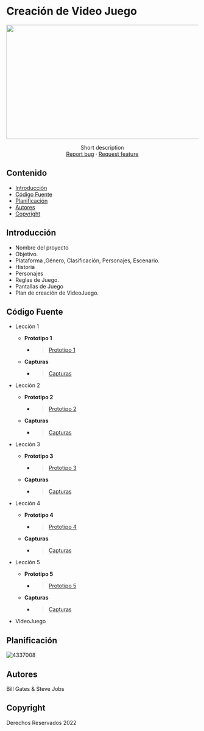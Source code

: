 # Creación de Video Juego
<p align="center">
    <img src="https://user-images.githubusercontent.com/8560750/195950148-0c0df38e-5f96-45ae-87c3-6922738c612d.jpg" alt="Logo" width=1200 height=300>

  <p align="center">
    Short description
    <br>
    <a href="https://reponame/issues/new?template=bug.md">Report bug</a>
    ·
    <a href="https://reponame/issues/new?template=feature.md&labels=feature">Request feature</a>
  </p>
</p>


## Contenido

- [Introducción](#introducción)
- [Código Fuente](#código-fuente)
- [Planificación](#planificación)
- [Autores](#autores)
- [Copyright](#copyright)


## Introducción

- Nombre del proyecto
- Objetivo.
- Plataforma ,Género, Clasificación, Personajes, Escenario.
- Historia
- Personajes
- Reglas de Juego.
- Pantallas de Juego
- Plan de creación de VideoJuego.

## Código Fuente

* Lección 1
  * **Prototipo 1**
    * > [Prototipo 1](https://github.com/GabrielGM16/Creacion-Videojuegos/blob/main/Prototipos/Prototipo1Gabriel.unitypackage)
  
  * **Capturas**
    * > [Capturas](https://github.com/GabrielGM16/Creacion-Videojuegos/blob/main/Prototipos/Prototipo1Gabriel.unitypackage)

* Lección 2
  * **Prototipo 2**
    * > [Prototipo 2](https://github.com/GabrielGM16/Creacion-Videojuegos/blob/main/Prototipos/Prototypo2Gabriel.unitypackage)
  
  * **Capturas**
    * > [Capturas](https://github.com/GabrielGM16/Creacion-Videojuegos/blob/main/Capturas.docx)

* Lección 3
  * **Prototipo 3**
    * > [Prototipo 3](#)
  
  * **Capturas**
    * > [Capturas](#)

* Lección 4
  * **Prototipo 4**
    * > [Prototipo 4](#)
  
  * **Capturas**
    * > [Capturas](#)

* Lección 5
  * **Prototipo 5**
    * > [Prototipo 5](#)
  
  * **Capturas**
    * > [Capturas](#)


* VideoJuego

## Planificación

![4337008](https://user-images.githubusercontent.com/8560750/195951617-083a7e4d-323d-47b5-8e5e-529ded31bc06.jpg)

## Autores
Bill Gates & Steve Jobs

## Copyright
Derechos Reservados 2022
